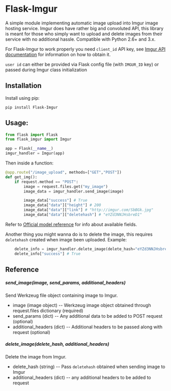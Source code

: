 ﻿# Flask-Imgur

A simple module implementing automatic image upload into Imgur image hosting service. Imgur does have rather big and convoluted API, this library is meant for those who simply want to upload and delete images from their service with no additional hassle. Compatible with Python 2.6+ and 3.x.

For Flask-Imgur to work properly you need `client_id` API key, see [Imgur API documentation](https://api.imgur.com/) for information on how to obtain it.

`user id` can either be provided via Flask config file (with `IMGUR_ID` key) or passed during Imgur class initialization

## Installation
Install using pip:

``` shell
pip install Flask-Imgur
```



## Usage:

``` python
from flask import Flask
from flask_imgur import Imgur

app = Flask(__name__)
imgur_handler = Imgur(app)
```

Then inside a function:


``` python
@app.route("/image_upload", methods=["GET","POST"])
def get_img():
	if request.method == "POST":
		image = request.files.get("my_image")
		image_data = imgur_handler.send_image(image)

		image_data["success"] # True
		image_data["data"]["height"] # 200
		image_data["data"]["link"] # "http://imgur.com/SbBGk.jpg"
		image_data["data"]["deletehash"] # "eYZd3NNJHsbreD1"
```

Refer to [Official model reference](https://api.imgur.com/models/image) for info about available fields.


Another thing you might wanna do is to delete the image, this requires `deletehash` created when image been uploaded. Example:

``` python
	delete_info = imgur_handler.delete_image(delete_hash="eYZd3NNJHsbreD1")
	delete_info["success"] # True
```

## Reference

##### send_image(image, send_params, additional_headers)

Send Werkzeug file object containing image to Imgur.

* image (image object) -- Werkzeug image object obtained through request.files dictionary (required)
* send_params (dict) -- Any additional data to be added to POST request (optional)
* additional_headers (dict) -- Additional headers to be passed along with request (optional)

##### delete_image(delete_hash, additional_headers)

Delete the image from Imgur.

* delete_hash (string) -- Pass `deletehash` obtained when sending image to Imgur
* additional_headers (dict) -- any additional headers to be added to request

